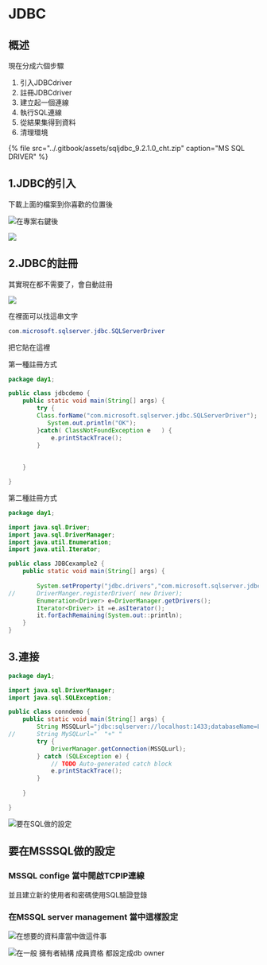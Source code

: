 # JDBC

## 概述

現在分成六個步驟

1. 引入JDBCdriver
2. 註冊JDBCdriver
3. 建立起一個連線
4. 執行SQL連線
5. 從結果集得到資料
6. 清理環境

{% file src="../.gitbook/assets/sqljdbc\_9.2.1.0\_cht.zip" caption="MS SQL DRIVER" %}

## 1.JDBC的引入

下載上面的檔案到你喜歡的位置後

![&#x5728;&#x5C08;&#x6848;&#x53F3;&#x9375;&#x5F8C;](../.gitbook/assets/image%20%2813%29.png)

![](../.gitbook/assets/image%20%2816%29.png)

## 2.JDBC的註冊

其實現在都不需要了，會自動註冊

![](../.gitbook/assets/xie-qu-.png)

在裡面可以找這串文字

```java
com.microsoft.sqlserver.jdbc.SQLServerDriver
```

把它貼在這裡

第一種註冊方式

```java
package day1;

public class jdbcdemo {
	public static void main(String[] args) {
		try {
		Class.forName("com.microsoft.sqlserver.jdbc.SQLServerDriver");
		   System.out.println("OK"); 
		}catch( ClassNotFoundException e   ) {
			e.printStackTrace();
		}
		
		
	}

}
```

第二種註冊方式

```java
package day1;

import java.sql.Driver;
import java.sql.DriverManager;
import java.util.Enumeration;
import java.util.Iterator;

public class JDBCexample2 {
	public static void main(String[] args) {
		
		System.setProperty("jdbc.drivers","com.microsoft.sqlserver.jdbc.SQLServerDriver:com.mysql.cj.jdbc.Driver");
//		DriverManger.registerDriver( new Driver);
		Enumeration<Driver> e=DriverManager.getDrivers();
		Iterator<Driver> it =e.asIterator();
		it.forEachRemaining(System.out::println);
	}
}
```

## 3.連接

```java
package day1;

import java.sql.DriverManager;
import java.sql.SQLException;

public class conndemo {
	public static void main(String[] args) {
		String MSSQLurl="jdbc:sqlserver://localhost:1433;databaseName=LABS";
//		String MySQLurl="  "+" "
		try {
			DriverManager.getConnection(MSSQLurl);
		} catch (SQLException e) {
			// TODO Auto-generated catch block
			e.printStackTrace();
		}
		
	}

}
```

![&#x8981;&#x5728;SQL&#x505A;&#x7684;&#x8A2D;&#x5B9A;](../.gitbook/assets/image%20%2817%29.png)

## 要在MSSSQL做的設定

### MSSQL confige 當中開啟TCPIP連線

並且建立新的使用者和密碼使用SQL驗證登錄

### 在MSSQL server management 當中這樣設定

![&#x5728;&#x60F3;&#x8981;&#x7684;&#x8CC7;&#x6599;&#x5EAB;&#x7576;&#x4E2D;&#x505A;&#x9019;&#x4EF6;&#x4E8B;](../.gitbook/assets/image%20%2814%29.png)

![&#x5728;&#x4E00;&#x822C; &#x64C1;&#x6709;&#x8005;&#x7D50;&#x69CB; &#x6210;&#x54E1;&#x8CC7;&#x683C; &#x90FD;&#x8A2D;&#x5B9A;&#x6210;db owner](../.gitbook/assets/image%20%2815%29.png)

